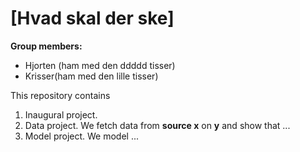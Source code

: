# \[Hvad skal der ske\]

**Group members:**
- Hjorten (ham med den ddddd tisser)
- Krisser(ham med den lille tisser)

This repository contains  
1. Inaugural project. 
2. Data project. We fetch data from **source x** on **y** and show that ...
3. Model project. We model ...

